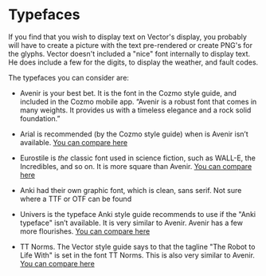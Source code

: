 # Typefaces

If you find that you wish to display text on Vector's display, you probably
will have to create a picture with the text pre-rendered or create PNG's for
the glyphs. 
Vector doesn't included a "nice" font internally to display text.
He does include a few for the digits, to display the weather, and fault codes.

The typefaces you can consider are:

* Avenir is your best bet.  It is the font in the Cozmo style guide, and
  included in the Cozmo mobile app.  “Avenir is a robust font that comes in
  many weights. It provides us with a timeless elegance and a rock solid
  foundation.”

* Arial is recommended (by the Cozmo style guide) when is Avenir isn’t
  available.  [You can compare here](http://www.identifont.com/differences?first=arial&second=avenir&q=Go)

* Eurostile is *the* classic font used in science fiction, such as WALL-E, the
  Incredibles, and so on.  It is more square than Avenir. 
  [You can compare here](http://www.identifont.com/differences?first=eurostile&second=avenir&q=Go)

* Anki had their own graphic font, which is clean, sans serif.  Not sure where
  a TTF or OTF can be found

* Univers is the typeface Anki style guide recommends to use if the "Anki
  typeface" isn’t available.  It is very similar to Avenir.  Avenir has a few
  more flourishes.
 [You can compare here](http://www.identifont.com/differences?first=univers&second=avenir&q=Go)

* TT Norms. The Vector style guide says to that the tagline "The Robot to Life
  With" is set in the font TT Norms.   This is also very similar to Avenir.
 [You can compare here](http://www.identifont.com/differences?first=TT+Norms&second=avenir&q=Go)
